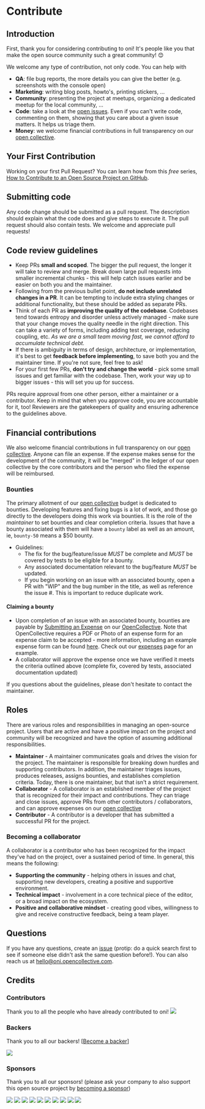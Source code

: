 # Contribute

## Introduction

First, thank you for considering contributing to oni! It's people like you that make the open source community such a great community! 😊

We welcome any type of contribution, not only code. You can help with

*   **QA**: file bug reports, the more details you can give the better (e.g. screenshots with the console open)
*   **Marketing**: writing blog posts, howto's, printing stickers, ...
*   **Community**: presenting the project at meetups, organizing a dedicated meetup for the local community, ...
*   **Code**: take a look at the [open issues](issues). Even if you can't write code, commenting on them, showing that you care about a given issue matters. It helps us triage them.
*   **Money**: we welcome financial contributions in full transparency on our [open collective](https://opencollective.com/oni).

## Your First Contribution

Working on your first Pull Request? You can learn how from this _free_ series, [How to Contribute to an Open Source Project on GitHub](https://egghead.io/series/how-to-contribute-to-an-open-source-project-on-github).

## Submitting code

Any code change should be submitted as a pull request. The description should explain what the code does and give steps to execute it. The pull request should also contain tests. We welcome and appreciate pull requests!

## Code review guidelines

*   Keep PRs **small and scoped**. The bigger the pull request, the longer it will take to review and merge. Break down large pull requests into smaller incremental chunks - this will help catch issues earlier and be easier on both you and the maintainer.
*   Following from the previous bullet point, **do not include unrelated changes in a PR**. It can be tempting to include extra styling changes or additional functionality, but these should be added as separate PRs.
*   Think of each PR as **improving the quality of the codebase**. Codebases tend towards entropy and disorder unless actively managed - make sure that your change moves the quality needle in the right direction. This can take a variety of forms, including adding test coverage, reducing coupling, etc. _As we are a small team moving fast, we cannot afford to accumulate technical debt._
*   If there is ambiguity in terms of design, architecture, or implementation, it's best to get **feedback before implementing**, to save both you and the maintainer time. If you're not sure, feel free to ask!
*   For your first few PRs, **don't try and change the world** - pick some small issues and get familiar with the codebase. Then, work your way up to bigger issues - this will set you up for success.

PRs require approval from one other person, either a maintainer or a contributor. Keep in mind that when you approve code, you are accountable for it, too! Reviewers are the gatekeepers of quality and ensuring adherence to the guidelines above.

## Financial contributions

We also welcome financial contributions in full transparency on our [open collective](https://opencollective.com/oni).
Anyone can file an expense. If the expense makes sense for the development of the community, it will be "merged" in the ledger of our open collective by the core contributors and the person who filed the expense will be reimbursed.

### Bounties

The primary allotment of our [open collective](https://opencollective.com/oni) budget is dedicated to bounties. Developing features and fixing bugs is a lot of work, and those go directly to the developers doing this work via bounties. It is the role of the _maintainer_ to set bounties and clear completion criteria. Issues that have a bounty associated with them will have a `bounty` label as well as an amount, ie, `bounty-50` means a $50 bounty.

*   Guidelines:
    *   The fix for the bug/feature/issue _MUST_ be complete and _MUST_ be covered by tests to be eligible for a bounty.
    *   Any associated documentation relevant to the bug/feature _MUST_ be updated.
    *   If you begin working on an issue with an associated bounty, open a PR with "WIP" and the bug number in the title, as well as reference the issue #. This is important to reduce duplicate work.

#### Claiming a bounty

*   Upon completion of an issue with an associated bounty, bounties are payable by [Submitting an Expense](https://opencollective.com/oni/expenses/new) on our [OpenCollective](https://opencollective.com/oni). Note that OpenCollective requires a PDF or Photo of an expense form for an expense claim to be accepted - more information, including an example expense form can be found [here](https://opencollective.com/faq#expense). Check out our [expenses](https://opencollective.com/oni/expenses#) page for an example.
*   A collaborator will approve the expense once we have verified it meets the criteria outlined above (complete fix, covered by tests, associated documentation updated)

If you questions about the guidelines, please don't hesitate to contact the maintainer.

## Roles

There are various roles and responsibilities in managing an open-source project. Users that are active and have a positive impact on the project and community will be recognized and have the option of assuming additional responsibilities.

*   **Maintainer** - A maintainer communicates goals and drives the vision for the project. The maintainer is responsible for breaking down hurdles and supporting contributors. In addition, the maintainer triages issues, produces releases, assigns bounties, and establishes completion criteria. Today, there is one maintainer, but that isn't a strict requirement.
*   **Collaborator** - A collaborator is an established member of the project that is recognized for their impact and contributions. They can triage and close issues, approve PRs from other contributors / collaborators, and can approve expenses on our [open collective](https://opencollective.com/oni)
*   **Contributor** - A contributor is a developer that has submitted a successful PR for the project.

### Becoming a collaborator

A collaborator is a contributor who has been recognized for the impact they've had on the project, over a sustained period of time. In general, this means the following:

*   **Supporting the community** - helping others in issues and chat, supporting new developers, creating a positive and supportive environment.
*   **Technical impact** - involvement in a core technical piece of the editor, or a broad impact on the ecosystem.
*   **Positive and collaborative mindset** - creating good vibes, willingness to give and receive constructive feedback, being a team player.

## Questions

If you have any questions, create an [issue](issue) (protip: do a quick search first to see if someone else didn't ask the same question before!).
You can also reach us at hello@oni.opencollective.com.

## Credits

### Contributors

Thank you to all the people who have already contributed to oni!
<a href="graphs/contributors"><img src="https://opencollective.com/oni/contributors.svg?width=890" /></a>

### Backers

Thank you to all our backers! [[Become a backer](https://opencollective.com/oni#backer)]

<a href="https://opencollective.com/oni#backers" target="_blank"><img src="https://opencollective.com/oni/backers.svg?width=890"></a>

### Sponsors

Thank you to all our sponsors! (please ask your company to also support this open source project by [becoming a sponsor](https://opencollective.com/oni#sponsor))

<a href="https://opencollective.com/oni/sponsor/0/website" target="_blank"><img src="https://opencollective.com/oni/sponsor/0/avatar.svg"></a>
<a href="https://opencollective.com/oni/sponsor/1/website" target="_blank"><img src="https://opencollective.com/oni/sponsor/1/avatar.svg"></a>
<a href="https://opencollective.com/oni/sponsor/2/website" target="_blank"><img src="https://opencollective.com/oni/sponsor/2/avatar.svg"></a>
<a href="https://opencollective.com/oni/sponsor/3/website" target="_blank"><img src="https://opencollective.com/oni/sponsor/3/avatar.svg"></a>
<a href="https://opencollective.com/oni/sponsor/4/website" target="_blank"><img src="https://opencollective.com/oni/sponsor/4/avatar.svg"></a>
<a href="https://opencollective.com/oni/sponsor/5/website" target="_blank"><img src="https://opencollective.com/oni/sponsor/5/avatar.svg"></a>
<a href="https://opencollective.com/oni/sponsor/6/website" target="_blank"><img src="https://opencollective.com/oni/sponsor/6/avatar.svg"></a>
<a href="https://opencollective.com/oni/sponsor/7/website" target="_blank"><img src="https://opencollective.com/oni/sponsor/7/avatar.svg"></a>
<a href="https://opencollective.com/oni/sponsor/8/website" target="_blank"><img src="https://opencollective.com/oni/sponsor/8/avatar.svg"></a>
<a href="https://opencollective.com/oni/sponsor/9/website" target="_blank"><img src="https://opencollective.com/oni/sponsor/9/avatar.svg"></a>

<!-- This `CONTRIBUTING.md` is based on @nayafia's template https://github.com/nayafia/contributing-template -->
